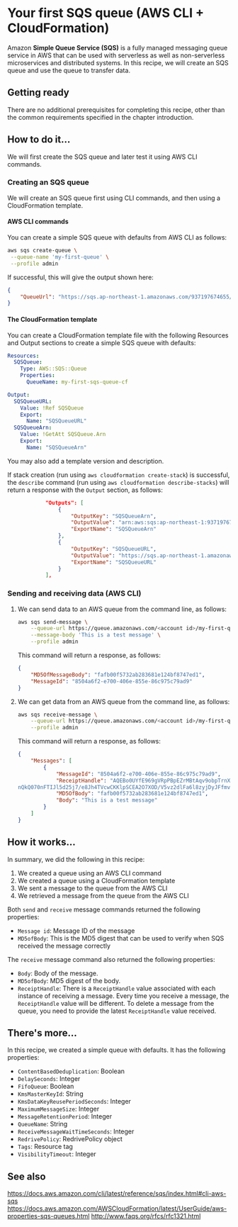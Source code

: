 # Your first SQS queue (AWS CLI + CloudFormation)
Amazon **Simple Queue Service (SQS)** is a fully managed messaging queue service in AWS that can be used with serverless as well as non-serverless microservices and distributed systems. In this recipe, we will create an SQS queue and use the queue to transfer data.

## Getting ready
There are no additional prerequisites for completing this recipe, other than the common requirements specified in the chapter introduction.

## How to do it...
We will first create the SQS queue and later test it using AWS CLI commands.

### Creating an SQS queue
We will create an SQS queue first using CLI commands, and then using a CloudFormation template.

#### AWS CLI commands
You can create a simple SQS queue with defaults from AWS CLI as follows:
```bash
aws sqs create-queue \
 --queue-name 'my-first-queue' \
 --profile admin
```
If successful, this will give the output shown here:
```json
{
    "QueueUrl": "https://sqs.ap-northeast-1.amazonaws.com/937197674655/my-first-queue"
}

```
#### The CloudFormation template
You can create a CloudFormation template file with the following Resources and Output sections to create a simple SQS queue with defaults:
```yaml
Resources:
  SQSQueue:
    Type: AWS::SQS::Queue
    Properties:
      QueueName: my-first-sqs-queue-cf

Output:
  SQSQueueURL:
    Value: !Ref SQSQueue
    Export:
      Name: "SQSQueueURL"
  SQSQueueArn:
    Value: !GetAtt SQSQueue.Arn
    Export:
      Name: "SQSQueueArn"
```      
You may also add a template version and description.

If stack creation (run using `aws cloudformation create-stack`) is successful, the `describe` command (run using `aws cloudformation describe-stacks`) will return a response with the `Output` section, as follows:
```json
            "Outputs": [
                {
                    "OutputKey": "SQSQueueArn",
                    "OutputValue": "arn:aws:sqs:ap-northeast-1:937197674655:my-first-sqs-queue-cf",
                    "ExportName": "SQSQueueArn"
                },
                {
                    "OutputKey": "SQSQueueURL",
                    "OutputValue": "https://sqs.ap-northeast-1.amazonaws.com/937197674655/my-first-sqs-queue-cf",
                    "ExportName": "SQSQueueURL"
                }
            ],

```
### Sending and receiving data (AWS CLI)
1. We can send data to an AWS queue from the command line, as follows:
    ```bash
    aws sqs send-message \
        --queue-url https://queue.amazonaws.com/<account id>/my-first-queue \
        --message-body 'This is a test message' \
        --profile admin
    ```    
    This command will return a response, as follows:
    ```json
    {
        "MD5OfMessageBody": "fafb00f5732ab283681e124bf8747ed1",
        "MessageId": "8504a6f2-e700-406e-855e-86c975c79ad9"
    }
    ```

2. We can get data from an AWS queue from the command line, as follows:
    ```bash
    aws sqs receive-message \
        --queue-url https://queue.amazonaws.com/<account id>/my-first-queue \
        --profile admin
    ```    
    This command will return a response, as follows:
    ```json
    {
        "Messages": [
            {
                "MessageId": "8504a6f2-e700-406e-855e-86c975c79ad9",
                "ReceiptHandle": "AQEBo0UYfE969gVRpPBpEZrMBtAqv9obpTrnXldrkufdCYJhfwy4O4CT9k5VQVvv4XiiJs4IEl6M8ZYevs/2I4JVBTFbXrh5/7f10O12MEoFFpsg1x0z+zwJ0fyXDBkicTmUdg0H5K5y0brIkSlq+eFSVuniNJUBmYUBm7Vxi/+N4AFnwXiFItfXnJByCheknn5LcjTVLG1In1a2UaE1TSPKYxEiZKwG2XW6zx+jqVUIOkWtwC4HG4lGgZZMfPC1LCsmKuKx70GpnBPo6eijDezOLWWm4U4hXH/2DsfdnGv+V+3xmnG+xATn0enQfjbkYMcb+ejtpVhV6
    nQkQ070nFTIJl5d25j7/e8Jh4TVcwCKKlpSCEA2O7XOD/V5vz2dlFa6l8zyjDyJFfmvVRtoSXCIAA==",
                "MD5OfBody": "fafb00f5732ab283681e124bf8747ed1",
                "Body": "This is a test message"
            }
        ]
    }
    ```

## How it works...
In summary, we did the following in this recipe:
1. We created a queue using an AWS CLI command
2. We created a queue using a CloudFormation template
3. We sent a message to the queue from the AWS CLI
4. We retrieved a message from the queue from the AWS CLI

Both `send` and `receive` message commands returned the following properties:
* `Message id`: Message ID of the message
* `MD5ofBody`: This is the MD5 digest that can be used to verify when SQS received the message correctly

The `receive` message command also returned the following properties:
* `Body`: Body of the message.
* `MD5ofBody`: MD5 digest of the body.
* `ReceiptHandle`: There is a `ReceiptHandle` value associated with each instance of receiving a message. Every time you receive a message, the `ReceiptHandle` value will be different. To delete a message from the queue, you need to provide the latest `ReceiptHandle` value received.

## There's more...
In this recipe, we created a simple queue with defaults. It has the following properties:
* `ContentBasedDeduplication`: Boolean
* `DelaySeconds`: Integer
* `FifoQueue`: Boolean
* `KmsMasterKeyId`: String
* `KmsDataKeyReusePeriodSeconds`: Integer
* `MaximumMessageSize`: Integer
* `MessageRetentionPeriod`: Integer
* `QueueName`: String
* `ReceiveMessageWaitTimeSeconds`: Integer
* `RedrivePolicy`: RedrivePolicy object
* `Tags`: Resource tag
* `VisibilityTimeout`: Integer

## See also
https://docs.aws.amazon.com/cli/latest/reference/sqs/index.html#cli-aws-sqs
https://docs.aws.amazon.com/AWSCloudFormation/latest/UserGuide/aws-properties-sqs-queues.html
http://www.faqs.org/rfcs/rfc1321.html